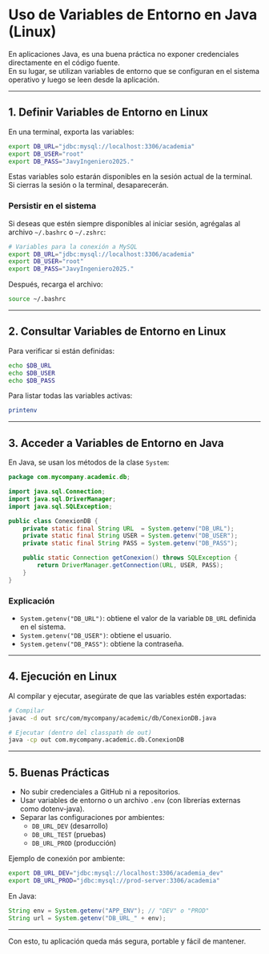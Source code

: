 # Uso de Variables de Entorno en Java (Linux)

En aplicaciones Java, es una buena práctica no exponer credenciales directamente en el código fuente.  
En su lugar, se utilizan variables de entorno que se configuran en el sistema operativo y luego se leen desde la aplicación.

---

## 1. Definir Variables de Entorno en Linux

En una terminal, exporta las variables:

```bash
export DB_URL="jdbc:mysql://localhost:3306/academia"
export DB_USER="root"
export DB_PASS="JavyIngeniero2025."
```

Estas variables solo estarán disponibles en la sesión actual de la terminal.  
Si cierras la sesión o la terminal, desaparecerán.

### Persistir en el sistema
Si deseas que estén siempre disponibles al iniciar sesión, agrégalas al archivo `~/.bashrc` o `~/.zshrc`:

```bash
# Variables para la conexión a MySQL
export DB_URL="jdbc:mysql://localhost:3306/academia"
export DB_USER="root"
export DB_PASS="JavyIngeniero2025."
```

Después, recarga el archivo:

```bash
source ~/.bashrc
```

---

## 2. Consultar Variables de Entorno en Linux

Para verificar si están definidas:

```bash
echo $DB_URL
echo $DB_USER
echo $DB_PASS
```

Para listar todas las variables activas:

```bash
printenv
```

---

## 3. Acceder a Variables de Entorno en Java

En Java, se usan los métodos de la clase `System`:

```java
package com.mycompany.academic.db;

import java.sql.Connection;
import java.sql.DriverManager;
import java.sql.SQLException;

public class ConexionDB {
    private static final String URL  = System.getenv("DB_URL");
    private static final String USER = System.getenv("DB_USER");
    private static final String PASS = System.getenv("DB_PASS");

    public static Connection getConexion() throws SQLException {
        return DriverManager.getConnection(URL, USER, PASS);
    }
}
```

### Explicación
- `System.getenv("DB_URL")`: obtiene el valor de la variable `DB_URL` definida en el sistema.
- `System.getenv("DB_USER")`: obtiene el usuario.
- `System.getenv("DB_PASS")`: obtiene la contraseña.

---

## 4. Ejecución en Linux

Al compilar y ejecutar, asegúrate de que las variables estén exportadas:

```bash
# Compilar
javac -d out src/com/mycompany/academic/db/ConexionDB.java

# Ejecutar (dentro del classpath de out)
java -cp out com.mycompany.academic.db.ConexionDB
```

---

## 5. Buenas Prácticas

- No subir credenciales a GitHub ni a repositorios.
- Usar variables de entorno o un archivo `.env` (con librerías externas como dotenv-java).
- Separar las configuraciones por ambientes:
  - `DB_URL_DEV` (desarrollo)
  - `DB_URL_TEST` (pruebas)
  - `DB_URL_PROD` (producción)

Ejemplo de conexión por ambiente:

```bash
export DB_URL_DEV="jdbc:mysql://localhost:3306/academia_dev"
export DB_URL_PROD="jdbc:mysql://prod-server:3306/academia"
```

En Java:

```java
String env = System.getenv("APP_ENV"); // "DEV" o "PROD"
String url = System.getenv("DB_URL_" + env);
```

---

Con esto, tu aplicación queda más segura, portable y fácil de mantener.